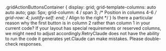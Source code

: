 .gridActionButtonsContainer {
  display: grid;
  grid-template-columns: auto auto auto;
  gap: 5px;
  grid-column: 4 / span 3; /* Position in columns 4-6 */
  grid-row: 4;
  justify-self: end; /* Align to the right */
}
Is there a particular reason why the first button is in column 2 rather than column 1 in your current code? If your layout has special requirements or reserved columns, we might need to adjust accordingly.RetryClaude does not have the ability to run the code it generates yet.Claude can make mistakes. Please double-check responses.
